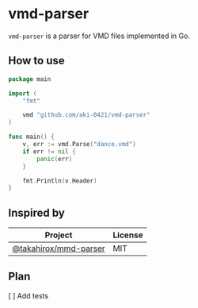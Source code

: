# vmd-parser

`vmd-parser` is a parser for VMD files implemented in Go.

## How to use

```go
package main

import (
	"fmt"

	vmd "github.com/aki-0421/vmd-parser"
)

func main() {
	v, err := vmd.Parse("dance.vmd")
	if err != nil {
		panic(err)
	}

	fmt.Println(v.Header)
}
```

## Inspired by

| Project                                                          | License |
| ---------------------------------------------------------------- | ------- |
| [@takahirox/mmd-parser](https://github.com/takahirox/mmd-parser) | MIT     |

## Plan

[ ] Add tests

